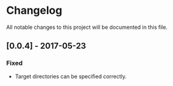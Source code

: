 # Changelog
All notable changes to this project will be documented in this file.

## [0.0.4] - 2017-05-23
### Fixed
- Target directories can be specified correctly.
